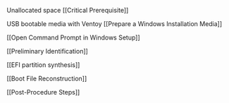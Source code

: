 Unallocated space
[[Critical Prerequisite]]


USB bootable media with Ventoy
[[Prepare a Windows Installation Media]]


[[Open Command Prompt in Windows Setup]]

[[Preliminary Identification]]

[[EFI partition synthesis]]

[[Boot File Reconstruction]]

[[Post-Procedure Steps]]



